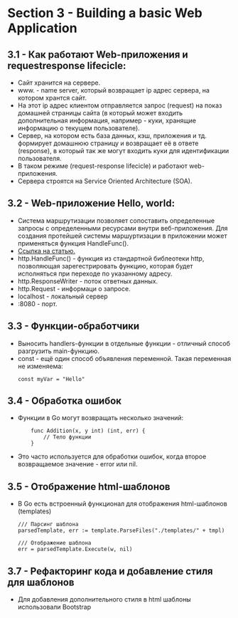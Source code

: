 # Section 3 - Building a basic Web Application

## 3.1 - Как работают Web-приложения и requestresponse lifecicle:

* Сайт хранится на сервере.
* www. - name server, который возвращает ip адрес сервера, на котором хрантся сайт.
* На этот ip адрес клиентом отправляется запрос (request) на показ домашней страницы сайта (в который может входить дополнительная информация, например - куки, хранящие информацию о текущем пользователе).
* Сервер, на котором есть база данных, кэш, приложения и тд. формирует домашнюю страницу и возвращает её в ответе (response), в который так же могут входить куки для идентификации пользователя.
* В таком режиме (request-response lifecicle) и работают web-приложения.
* Сервера строятся на Service Oriented Architecture (SOA).

## 3.2 - Web-приложение Hello, world:

* Система маршрутизации позволяет сопоставить определенные запросы с определенными ресурсами внутри веб-приложения. Для создания протейшей системы маршуртизации в приложении может применяться функция HandleFunc().
* [Ссылка на статью.](https://metanit.com/go/web/1.2.php)
* http.HandleFunc() - функция из стандартной библеотеки http, позволяющая зарегестрировать функцию, которая будет исполняться при переходе по указанному адресу.
* http.ResponseWriter - поток ответных данных.
* http.Request - информаци о запросе.
* localhost - локальный сервер
* :8080 - порт.

## 3.3 - Функции-обработчики

* Выносить handlers-функции в отдельные функции - отличный способ разгрузить main-функцию.
* const - ещё один способ объявления переменной. Такая переменная не изменяема: 
    ```
    const myVar = "Hello"
    ```


## 3.4 - Обработка ошибок

* Функции в Go могут возвращать несколько значений:
    
    ```
        func Addition(x, y int) (int, err) {
            // Тело функции
        }
    ```
* Это часто используется для обработки ошибок, когда второе возвращаемое значение - error или nil.

## 3.5 - Отображение html-шаблонов

* В Go есть встроенный функционал для отображения html-шаблонов (templates)
    
    ```
    /// Парсинг шаблона
	parsedTemplate, err := template.ParseFiles("./templates/" + tmpl)

	/// Отображение шаблона
    err = parsedTemplate.Execute(w, nil)
    ```

## 3.7 - Рефакторинг кода и добавление стиля для шаблонов

* Для добавления дополнительного стиля в html шаблоны использовали Bootstrap
